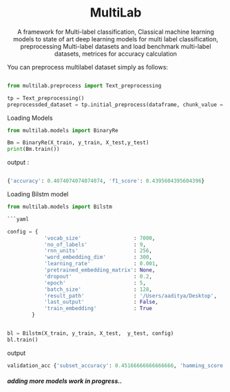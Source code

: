 <h1 align="center"> MultiLab</h1>
<p align="center">A framework for Multi-label classification, Classical machine learning models to state of art deep learning models for multi label classification, preprocessing Multi-label datasets and load benchmark multi-label datasets, metrices for accuracy calculation </p>


You can preprocess multilabel dataset simply as follows:
```python

from multilab.preprocess import Text_preprocessing

tp = Text_preprocessing()
preprocessded_dataset = tp.initial_preprocess(dataframe, chunk_value = 5)

```

Loading Models


```python
from multilab.models import BinaryRe

Bm = BinaryRe(X_train, y_train, X_test,y_test)
print(Bm.train())
```

output :

```python

{'accuracy': 0.4074074074074074, 'f1_score': 0.4395604395604396}
```

Loading Bilstm model

```python
from multilab.models import Bilstm

```yaml

config = {
            'vocab_size'                 : 7000,
            'no_of_labels'               : 9,
            'rnn_units'                  : 256, 
            'word_embedding_dim'         : 300, 
            'learning_rate'              : 0.001, 
            'pretrained_embedding_matrix': None,
            'dropout'                    : 0.2,
            'epoch'                      : 5,
            'batch_size'                 : 128,
            'result_path'                : '/Users/aaditya/Desktop',
            'last_output'                : False,
            'train_embedding'            : True
        }


bl = Bilstm(X_train, y_train, X_test,  y_test, config)
bl.train()
```

output

```python
validation_acc {'subset_accuracy': 0.45166666666666666, 'hamming_score': 0.4601111111111112, 'hamming_loss': 0.1285185185185185, 'micro_ac': 0.4490395710185522, 'weight_ac': 0.2830056188426279, 'epoch': 0}
```



##### adding more models work in progress..
